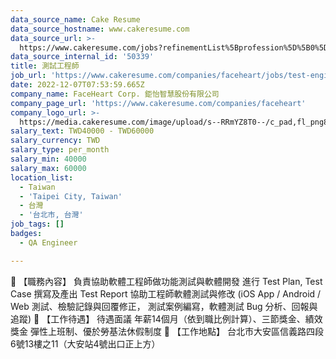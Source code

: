 ```yaml
---
data_source_name: Cake Resume
data_source_hostname: www.cakeresume.com
data_source_url: >-
  https://www.cakeresume.com/jobs?refinementList%5Bprofession%5D%5B0%5D=engineering_qa-engineer&refinementList%5Bsalary_type%5D=per_month&refinementList%5Bsalary_currency%5D=TWD&range%5Bsalary_range%5D%5Bmax%5D=600000
data_source_internal_id: '50339'
title: 測試工程師
job_url: 'https://www.cakeresume.com/companies/faceheart/jobs/test-engineer-55fa56'
date: 2022-12-07T07:53:59.665Z
company_name: FaceHeart Corp. 鉅怡智慧股份有限公司
company_page_url: 'https://www.cakeresume.com/companies/faceheart'
company_logo_url: >-
  https://media.cakeresume.com/image/upload/s--RRmYZ8T0--/c_pad,fl_png8,h_200,w_200/v1663844563/o83p6lv7a1zvucejnxgh.png
salary_text: TWD40000 - TWD60000
salary_currency: TWD
salary_type: per_month
salary_min: 40000
salary_max: 60000
location_list:
  - Taiwan
  - 'Taipei City, Taiwan'
  - 台灣
  - '台北市, 台灣'
job_tags: []
badges:
  - QA Engineer

---
```


📍 【職務內容】 負責協助軟體工程師做功能測試與軟體開發 進行 Test Plan, Test Case 撰寫及產出 Test Report 協助工程師軟體測試與修改 (iOS App / Android / Web 測試、檢驗記錄與回覆修正， 測試案例編寫，軟體測試 Bug 分析、回報與追蹤) 📍 【工作待遇】 待遇面議 年薪14個月（依到職比例計算）、三節獎金、績效獎金 彈性上班制、優於勞基法休假制度 📍 【工作地點】 台北市大安區信義路四段6號13樓之11（大安站4號出口正上方）